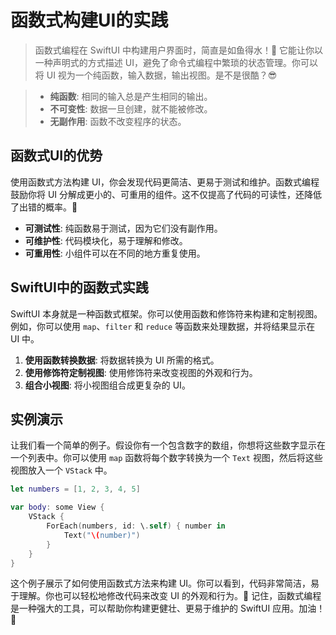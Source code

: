 ﻿# 函数式构建UI的实践

> 函数式编程在 SwiftUI 中构建用户界面时，简直是如鱼得水！🌊 它能让你以一种声明式的方式描述 UI，避免了命令式编程中繁琐的状态管理。你可以将 UI 视为一个纯函数，输入数据，输出视图。是不是很酷？😎

> *   **纯函数**: 相同的输入总是产生相同的输出。
> *   **不可变性**: 数据一旦创建，就不能被修改。
> *   **无副作用**: 函数不改变程序的状态。

## 函数式UI的优势

使用函数式方法构建 UI，你会发现代码更简洁、更易于测试和维护。函数式编程鼓励你将 UI 分解成更小的、可重用的组件。这不仅提高了代码的可读性，还降低了出错的概率。🎉

*   **可测试性**: 纯函数易于测试，因为它们没有副作用。
*   **可维护性**: 代码模块化，易于理解和修改。
*   **可重用性**: 小组件可以在不同的地方重复使用。

## SwiftUI中的函数式实践

SwiftUI 本身就是一种函数式框架。你可以使用函数和修饰符来构建和定制视图。例如，你可以使用 `map`、`filter` 和 `reduce` 等函数来处理数据，并将结果显示在 UI 中。

1.  **使用函数转换数据**: 将数据转换为 UI 所需的格式。
2.  **使用修饰符定制视图**: 使用修饰符来改变视图的外观和行为。
3.  **组合小视图**: 将小视图组合成更复杂的 UI。

## 实例演示

让我们看一个简单的例子。假设你有一个包含数字的数组，你想将这些数字显示在一个列表中。你可以使用 `map` 函数将每个数字转换为一个 `Text` 视图，然后将这些视图放入一个 `VStack` 中。

```swift
let numbers = [1, 2, 3, 4, 5]

var body: some View {
    VStack {
        ForEach(numbers, id: \.self) { number in
            Text("\(number)")
        }
    }
}
```

这个例子展示了如何使用函数式方法来构建 UI。你可以看到，代码非常简洁，易于理解。你也可以轻松地修改代码来改变 UI 的外观和行为。🚀 记住，函数式编程是一种强大的工具，可以帮助你构建更健壮、更易于维护的 SwiftUI 应用。加油！💪


